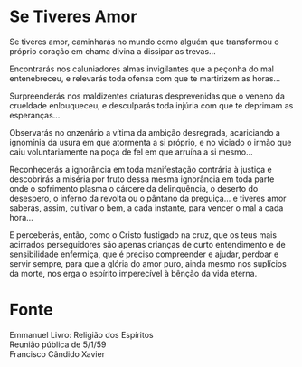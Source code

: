 # Se Tiveres Amor

Se tiveres amor, caminharás no mundo como alguém que transformou o próprio coração em chama divina a dissipar as trevas...  

Encontrarás nos caluniadores almas invigilantes que a peçonha do mal entenebreceu, e relevarás toda ofensa com que te martirizem as horas...  

Surpreenderás nos maldizentes criaturas desprevenidas que o veneno da crueldade enlouqueceu, e desculparás toda injúria com que te deprimam as esperanças...  

Observarás no onzenário a vítima da ambição desregrada, acariciando a ignomínia da usura em que atormenta a si próprio, e no viciado o irmão que caiu voluntariamente na poça de fel em que arruína a si mesmo...  

Reconhecerás a ignorância em toda manifestação contrária à justiça e descobrirás a miséria por fruto dessa mesma ignorância em toda parte onde o sofrimento plasma o cárcere da delinquência, o deserto do desespero, o inferno da revolta ou o pântano da preguiça... e tiveres amor saberás, assim, cultivar o bem, a cada instante, para vencer o mal a cada hora...  

E perceberás, então, como o Cristo fustigado na cruz, que os teus mais acirrados perseguidores são apenas crianças de curto entendimento e de sensibilidade enfermiça, que é preciso compreender e ajudar, perdoar e servir sempre, para que a glória do amor puro, ainda mesmo nos suplícios da morte, nos erga o espírito imperecível à bênção da vida eterna.  


# Fonte
Emmanuel
Livro: Religião dos Espíritos  
Reunião pública de 5/1/59  
Francisco Cândido Xavier  
